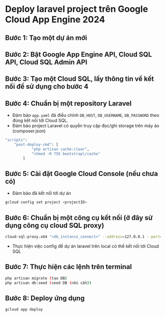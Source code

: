 # Deploy laravel project trên Google Cloud App Engine 2024 

## Bước 1: Tạo một dự án mới

## Bước 2: Bật Google App Engine API, Cloud SQL API, Cloud SQL Admin API

## Bước 3: Tạo một Cloud SQL, lấy thông tin về kết nối để sử dụng cho bước 4

## Bước 4: Chuẩn bị một repository Laravel
- Đảm bảo `app.yaml` đã điều chỉnh `DB_HOST`, `DB_USERNAME`, `DB_PASSWORD` theo đúng kết nối tới Cloud SQL.
- Đảm bảo project Laravel có quyền truy cập đọc/ghi storage trên máy ảo (composer.json)
```sh
"scripts":
    "post-deploy-cmd": [
            "php artisan cache:clear",
            "chmod -R 755 bootstrap\/cache"
        ]
```

## Bước 5: Cài đặt Google Cloud Console (nếu chưa có)
- Đảm bảo đã kết nối tới dự án

```sh
gcloud config set project <projectID>
```
## Bước 6: Chuẩn bị một công cụ kết nối (ở đây sử dụng công cụ cloud SQL proxy)

```sh
cloud-sql-proxy.x64 "<db_instance_connect>" --address=127.0.0.1 --port=3306
```
- Thực hiện việc config để dự án laravel trên local có thể kết nối tới Cloud SQL
## Bước 7: Thực hiện các lệnh trên terminal

```sh
php artisan migrate (tạo DB)
php artisan db:seed (seed DB (nếu cần))
```
## Bước 8: Deploy ứng dụng 

```sh
gcloud app deploy
```
